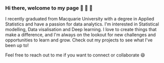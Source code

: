 ### Hi there, welcome to my page 👋 :wave: :wave:
I recently graduated from Macquarie University with a degree in Applied Statistics and have a passion for data analytics. I'm interested in Statistical modelling, Data visalisation and Deep learning.
I love to create things that make a difference, and I'm always on the lookout for new challenges and opportunities to learn and grow. Check out my projects to see what I've been up to!

Feel free to reach out to me if you want to connect or collaborate 😄

<!--
**Hana-Le/Hana-Le** is a ✨ _special_ ✨ repository because its `README.md` (this file) appears on your GitHub profile.

Here are some ideas to get you started:

- 🔭 I’m currently working on ...
- 🌱 I’m currently learning ...
- 👯 I’m looking to collaborate on ...
- 🤔 I’m looking for help with ...
- 💬 Ask me about ...
- 📫 How to reach me: ...
- 😄 Pronouns: ...
- ⚡ Fun fact: ...
-->
